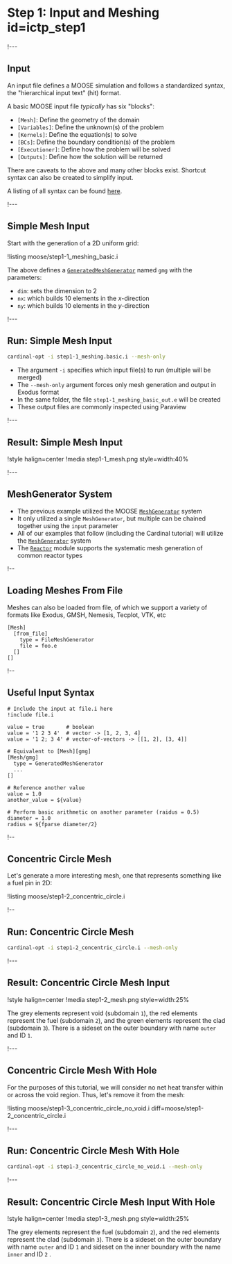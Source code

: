 # Step 1: Input and Meshing id=ictp_step1

!---

## Input

An input file defines a MOOSE simulation and follows a standardized syntax, the "hierarchical input text" (hit) format.

A basic MOOSE input file *typically* has six "blocks":

- `[Mesh]`: Define the geometry of the domain
- `[Variables]`: Define the unknown(s) of the problem
- `[Kernels]`: Define the equation(s) to solve
- `[BCs]`: Define the boundary condition(s) of the problem
- `[Executioner]`: Define how the problem will be solved
- `[Outputs]`: Define how the solution will be returned

There are caveats to the above and many other blocks exist. Shortcut syntax can also be created to simplify input.

A listing of all syntax can be found [here](syntax/index.md).

!---

## Simple Mesh Input

Start with the generation of a 2D uniform grid:

!listing moose/step1-1_meshing_basic.i

The above defines a [`GeneratedMeshGenerator`](GeneratedMeshGenerator.md) named `gmg` with the parameters:

- `dim`: sets the dimension to $2$
- `nx`: which builds $10$ elements in the $x$-direction
- `ny`: which builds $10$ elements in the $y$-direction

!---

## Run: Simple Mesh Input

```bash
cardinal-opt -i step1-1_meshing.basic.i --mesh-only
```

- The argument `-i` specifies which input file(s) to run (multiple will be merged)
- The `--mesh-only` argument forces only mesh generation and output in Exodus format
- In the same folder, the file `step1-1_meshing_basic_out.e` will be created
- These output files are commonly inspected using Paraview

!---

## Result: Simple Mesh Input

!style halign=center
!media step1-1_mesh.png style=width:40%

!---

## MeshGenerator System

- The previous example utilized the MOOSE [`MeshGenerator`](Mesh/index.md) system
- It only utilized a single `MeshGenerator`, but multiple can be chained together using the `input` parameter
- All of our examples that follow (including the Cardinal tutorial) will utilize the [`MeshGenerator`](Mesh/index.md) system
- The [`Reactor`](reactor/index.md) module supports the systematic mesh generation of common reactor types

!--

## Loading Meshes From File

Meshes can also be loaded from file, of which we support a variety of formats like Exodus, GMSH, Nemesis, Tecplot, VTK, etc

```moose
[Mesh]
  [from_file]
    type = FileMeshGenerator
    file = foo.e
  []
[]
```

!--

## Useful Input Syntax

```moose
# Include the input at file.i here
!include file.i

value = true       # boolean
value = '1 2 3 4'  # vector -> [1, 2, 3, 4]
value = '1 2; 3 4' # vector-of-vectors -> [[1, 2], [3, 4]]

# Equivalent to [Mesh][gmg]
[Mesh/gmg]
  type = GeneratedMeshGenerator
  ...
[]

# Reference another value
value = 1.0
another_value = ${value}

# Perform basic arithmetic on another parameter (raidus = 0.5)
diameter = 1.0
radius = ${fparse diameter/2}
```

!--

## Concentric Circle Mesh

Let's generate a more interesting mesh, one that represents something like a fuel pin in 2D:

!listing moose/step1-2_concentric_circle.i

!--

## Run: Concentric Circle Mesh

```bash
cardinal-opt -i step1-2_concentric_circle.i --mesh-only
```

!---

## Result: Concentric Circle Mesh Input

!style halign=center
!media step1-2_mesh.png style=width:25%

The grey elements represent void (subdomain `1`), the red elements represent the fuel (subdomain `2`), and the green elements represent the clad (subdomain `3`). There is a sideset on the outer boundary with name `outer` and ID `1`.

!---

## Concentric Circle Mesh With Hole

For the purposes of this tutorial, we will consider no net heat transfer within or across the void region. Thus, let's remove it from the mesh:

!listing moose/step1-3_concentric_circle_no_void.i diff=moose/step1-2_concentric_circle.i

!---

## Run: Concentric Circle Mesh With Hole

```bash
cardinal-opt -i step1-3_concentric_circle_no_void.i --mesh-only
```

!---

## Result: Concentric Circle Mesh Input With Hole

!style halign=center
!media step1-3_mesh.png style=width:25%

The grey elements represent the fuel (subdomain `2`), and the red elements represent the clad (subdomain `3`). There is a sideset on the outer boundary with name `outer` and ID `1` and sideset on the inner boundary with the name `inner` and ID `2` .
